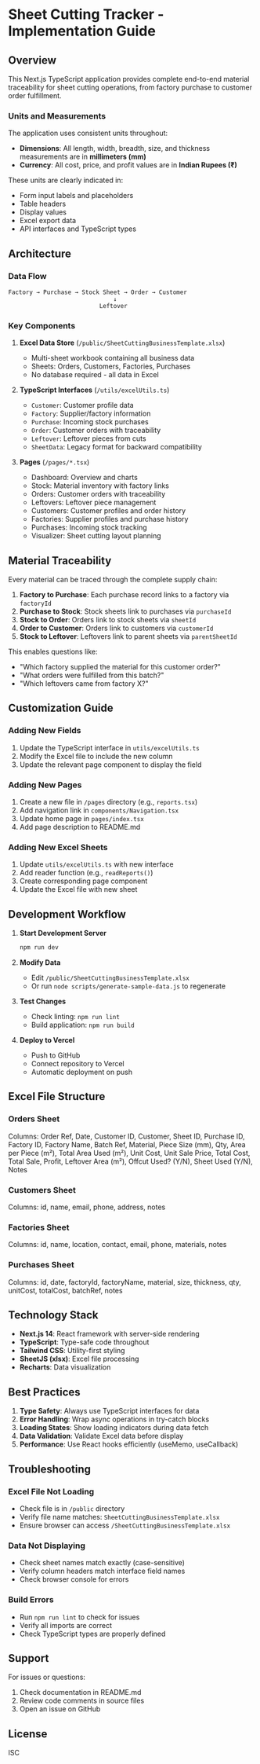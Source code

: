 # Sheet Cutting Tracker - Implementation Guide

## Overview

This Next.js TypeScript application provides complete end-to-end material traceability for sheet cutting operations, from factory purchase to customer order fulfillment.

### Units and Measurements

The application uses consistent units throughout:

- **Dimensions**: All length, width, breadth, size, and thickness measurements are in **millimeters (mm)**
- **Currency**: All cost, price, and profit values are in **Indian Rupees (₹)**

These units are clearly indicated in:
- Form input labels and placeholders
- Table headers
- Display values
- Excel export data
- API interfaces and TypeScript types

## Architecture

### Data Flow

```
Factory → Purchase → Stock Sheet → Order → Customer
                              ↓
                          Leftover
```

### Key Components

1. **Excel Data Store** (`/public/SheetCuttingBusinessTemplate.xlsx`)
   - Multi-sheet workbook containing all business data
   - Sheets: Orders, Customers, Factories, Purchases
   - No database required - all data in Excel

2. **TypeScript Interfaces** (`/utils/excelUtils.ts`)
   - `Customer`: Customer profile data
   - `Factory`: Supplier/factory information
   - `Purchase`: Incoming stock purchases
   - `Order`: Customer orders with traceability
   - `Leftover`: Leftover pieces from cuts
   - `SheetData`: Legacy format for backward compatibility

3. **Pages** (`/pages/*.tsx`)
   - Dashboard: Overview and charts
   - Stock: Material inventory with factory links
   - Orders: Customer orders with traceability
   - Leftovers: Leftover piece management
   - Customers: Customer profiles and order history
   - Factories: Supplier profiles and purchase history
   - Purchases: Incoming stock tracking
   - Visualizer: Sheet cutting layout planning

## Material Traceability

Every material can be traced through the complete supply chain:

1. **Factory to Purchase**: Each purchase record links to a factory via `factoryId`
2. **Purchase to Stock**: Stock sheets link to purchases via `purchaseId`
3. **Stock to Order**: Orders link to stock sheets via `sheetId`
4. **Order to Customer**: Orders link to customers via `customerId`
5. **Stock to Leftover**: Leftovers link to parent sheets via `parentSheetId`

This enables questions like:
- "Which factory supplied the material for this customer order?"
- "What orders were fulfilled from this batch?"
- "Which leftovers came from factory X?"

## Customization Guide

### Adding New Fields

1. Update the TypeScript interface in `utils/excelUtils.ts`
2. Modify the Excel file to include the new column
3. Update the relevant page component to display the field

### Adding New Pages

1. Create a new file in `/pages` directory (e.g., `reports.tsx`)
2. Add navigation link in `components/Navigation.tsx`
3. Update home page in `pages/index.tsx`
4. Add page description to README.md

### Adding New Excel Sheets

1. Update `utils/excelUtils.ts` with new interface
2. Add reader function (e.g., `readReports()`)
3. Create corresponding page component
4. Update the Excel file with new sheet

## Development Workflow

1. **Start Development Server**
   ```bash
   npm run dev
   ```

2. **Modify Data**
   - Edit `/public/SheetCuttingBusinessTemplate.xlsx`
   - Or run `node scripts/generate-sample-data.js` to regenerate

3. **Test Changes**
   - Check linting: `npm run lint`
   - Build application: `npm run build`

4. **Deploy to Vercel**
   - Push to GitHub
   - Connect repository to Vercel
   - Automatic deployment on push

## Excel File Structure

### Orders Sheet
Columns: Order Ref, Date, Customer ID, Customer, Sheet ID, Purchase ID, Factory ID, Factory Name, Batch Ref, Material, Piece Size (mm), Qty, Area per Piece (m²), Total Area Used (m²), Unit Cost, Unit Sale Price, Total Cost, Total Sale, Profit, Leftover Area (m²), Offcut Used? (Y/N), Sheet Used (Y/N), Notes

### Customers Sheet
Columns: id, name, email, phone, address, notes

### Factories Sheet
Columns: id, name, location, contact, email, phone, materials, notes

### Purchases Sheet
Columns: id, date, factoryId, factoryName, material, size, thickness, qty, unitCost, totalCost, batchRef, notes

## Technology Stack

- **Next.js 14**: React framework with server-side rendering
- **TypeScript**: Type-safe code throughout
- **Tailwind CSS**: Utility-first styling
- **SheetJS (xlsx)**: Excel file processing
- **Recharts**: Data visualization

## Best Practices

1. **Type Safety**: Always use TypeScript interfaces for data
2. **Error Handling**: Wrap async operations in try-catch blocks
3. **Loading States**: Show loading indicators during data fetch
4. **Data Validation**: Validate Excel data before display
5. **Performance**: Use React hooks efficiently (useMemo, useCallback)

## Troubleshooting

### Excel File Not Loading
- Check file is in `/public` directory
- Verify file name matches: `SheetCuttingBusinessTemplate.xlsx`
- Ensure browser can access `/SheetCuttingBusinessTemplate.xlsx`

### Data Not Displaying
- Check sheet names match exactly (case-sensitive)
- Verify column headers match interface field names
- Check browser console for errors

### Build Errors
- Run `npm run lint` to check for issues
- Verify all imports are correct
- Check TypeScript types are properly defined

## Support

For issues or questions:
1. Check documentation in README.md
2. Review code comments in source files
3. Open an issue on GitHub

## License

ISC
